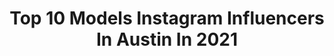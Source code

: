---
title: Top 10 Models Instagram Influencers In Austin In 2021
description: >-
  Find top models Instagram influencers in Austin in 2021. Most popular hashtags: #model #photography #texas.
platform: Instagram
hits: 144
text_top: Identify the most popular Instagram accounts on inBeat.
text_bottom: inBeat aggregates 144 Instagram influencers like this in Austin, United States for you to contact.
profiles:
  - username: "savmckinley"
    fullname: >-
      Savannah
    bio: >-
      @listentoyourheartabc nashville | los angeles @theblockagency models austin@cegtalent.com
    location: "United States"
    followers: 83524
    engagement: 521
    commentsToLikes: 0.010221
    id: ck5bz2kotqbpa0i116kflz2o8
    verified: false
    hashtags: "#boostyourroots, #bondiboost, #revolveu"
  - username: "novaruu"
    fullname: >-
      ✨ Novaruu ✨
    bio: >-
      Twitch Partner ~ Discord Partner ~ Cat Mom ~ Vegan ~ 21 Years old ~ business inquiries: novaruuofficial@gmail.com
    location: "United States"
    followers: 118535
    engagement: 583
    commentsToLikes: 0.015900
    id: ck5cabm73d3w40i11gaecjbym
    verified: false
    hashtags: "#twitchstreamer, #photooftheday, #model, #austintexas"
  - username: "_daltoncampbell_"
    fullname: >-
      Dalton Campbell
    bio: >-
      /////PROFESSIONAL PHOTOGRAPHER & VIDEOGRAPHER///// ◽️◽️◽️ 🎥🏍⛺️ Human Connection+Travel+Motorcycles --👉🏼 Austin, Tx
    location: "United States"
    followers: 22924
    engagement: 264
    commentsToLikes: 0.007602
    id: ck5c1df3ruyap0i11lm6g2tkf
    verified: false
    hashtags: "#portraitvision, #sonya7r4, #modelshoot, #livamagazine"
  - username: "austindanielmusic"
    fullname: >-
      AUSTIN DANIEL
    bio: >-
      over thinker. music lover. ♫ Cincinnati ✈️ Nashville New single #SayThatAgain out now ❤️
    location: "United States"
    followers: 10942
    engagement: 393
    commentsToLikes: 0.053201
    id: ckf5wja9ns8i80j231hgkf6vk
    verified: false
    hashtags: "#artist, #cover, #austindaniel, #nash"
  - username: "thereal_mrsmurphy"
    fullname: >-
      Charlie Leanna Murphy
    bio: >-
      Owner/Publisher @carkulturedeluxe.olskoolrodz @murphosatx @mrsmurphos_photography
    location: "United States"
    followers: 21619
    engagement: 428
    commentsToLikes: 0.049611
    id: ck5ck4z9nw5dx0i11xuwn9t9n
    verified: false
    hashtags: "#friendsupportfriends, #publisher, #womenempowerment, #pinupmodel"
  - username: "sebby_raw"
    fullname: >-
      Sebastian
    bio: >-
      📍Austin Available for travel ✈️ Personal Photographer One on one workshops - DM me Rates available upon request Snack Central👇
    location: "United States"
    followers: 132873
    engagement: 212
    commentsToLikes: 0.014218
    id: ck5hdszuqp82b0i110bmqnptx
    verified: false
    hashtags: "#miami, #canon, #r5, #marfa"
  - username: "britt_fishing"
    fullname: >-
      𝓑𝓻𝓲𝓽𝓽𝓪𝓷𝔂 𝓞𝓼𝓴𝓮𝔂
    bio: >-
      Angler 🎣| Charter - @chasinactioncharters Follow🚨- @britt__stella 🐺🐾 PM: @classy.countrygirls @bangenergy Select Model- Britt25 Capt. Austin💍
    location: "United States"
    followers: 176994
    engagement: 391
    commentsToLikes: 0.035033
    id: ck5c9l820bmvl0i11rv8y0fhk
    verified: false
    hashtags: "#bangenergy, #newcar, #sweepstakesentry, #thankyouforyourservice"
  - username: "sah.janae"
    fullname: >-
      Savannah Humphrey
    bio: >-
      
    location: "United States"
    followers: 5422
    engagement: 1449
    commentsToLikes: 0.042263
    id: ck5hdsnkqp6760i11kzpya9xw
    verified: false
    hashtags: "#modelingagency, #explore, #texasmodel, #portraitsinspire"
  - username: "jaxkieezz"
    fullname: >-
      Arlington Tx📍
    bio: >-
      A strong women accepts both compliments and criticism graciously, knowing that it takes both sun and rain for a flower to grow...🦋
    location: "United States"
    followers: 23644
    engagement: 1298
    commentsToLikes: 0.019734
    id: ck6u4gvil3nal0j71co7p7de2
    verified: false
    hashtags: "#austintexas, #maskon, #model, #dallasfw"
  - username: "lilfaun"
    fullname: >-
      Lilfaun
    bio: >-
      Emma, Fine Art Model {she/her} 💖Austin, TX | LG(B)T | 21yr old 💖 ⬇️ Linkz ⬇️
    location: "United States"
    followers: 20201
    engagement: 269
    commentsToLikes: 0.028238
    id: ck15pbx10x40a0i19sea2go5h
    verified: false
    hashtags: "#sexycosplay, #creati, #bnha, #myheroacademia"
---